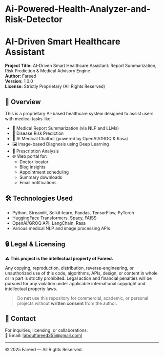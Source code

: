 # Ai-Powered-Health-Analyzer-and-Risk-Detector
# AI-Driven Smart Healthcare Assistant

**Project Title:** AI-Driven Smart Healthcare Assistant: Report Summarization, Risk Prediction & Medical Advisory Engine  
**Author:** Fareed  
**Version:** 1.0.0  
**License:** Strictly Proprietary (All Rights Reserved)  

## 🚀 Overview

This is a proprietary AI-based healthcare system designed to assist users with medical tasks like:

- 📄 Medical Report Summarization (via NLP and LLMs)
- 🧠 Disease Risk Prediction
- 💬 AI Medical Chatbot (powered by OpenAI/GROQ & Rasa)
- 🖼️ Image-based Diagnosis using Deep Learning
- 💊 Prescription Analysis
- 🌐 Web portal for:
  - Doctor locator
  - Blog insights
  - Appointment scheduling
  - Summary downloads
  - Email notifications

## 🛠️ Technologies Used

- Python, Streamlit, Scikit-learn, Pandas, TensorFlow, PyTorch
- HuggingFace Transformers, Spacy, FAISS
- OpenAI/GROQ API, LangChain, Rasa
- Various medical NLP and image processing APIs

## 🔒 Legal & Licensing

**⚠️ This project is the intellectual property of Fareed.**

Any copying, reproduction, distribution, reverse-engineering, or unauthorized use of this code, algorithms, APIs, design, or content in whole or in part is strictly prohibited. Legal action and financial penalties will be pursued for any violation under applicable international copyright and intellectual property laws.

> Do **not** use this repository for commercial, academic, or personal projects without **written consent** from the author.

## 📩 Contact

For inquiries, licensing, or collaborations:  
📧 Email: [abdulfareed355@gmail.com]

---

© 2025 Fareed — All Rights Reserved.
